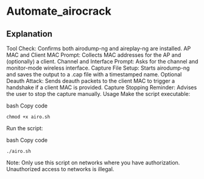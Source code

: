 # Automate_airocrack
## Explanation
Tool Check: Confirms both airodump-ng and aireplay-ng are installed.
AP MAC and Client MAC Prompt: Collects MAC addresses for the AP and (optionally) a client.
Channel and Interface Prompt: Asks for the channel and monitor-mode wireless interface.
Capture File Setup: Starts airodump-ng and saves the output to a .cap file with a timestamped name.
Optional Deauth Attack: Sends deauth packets to the client MAC to trigger a handshake if a client MAC is provided.
Capture Stopping Reminder: Advises the user to stop the capture manually.
Usage
Make the script executable:

bash
Copy code
```
chmod +x airo.sh
```
Run the script:

bash
Copy code
```
./airo.sh
```
Note: Only use this script on networks where you have authorization. Unauthorized access to networks is illegal.







